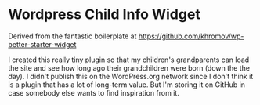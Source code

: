 # Wordpress Child Info Widget

Derived from the fantastic boilerplate at https://github.com/khromov/wp-better-starter-widget

I created this really tiny plugin so that my children's grandparents can load the site and see how long ago their grandchildren were born (down the the day). I didn't publish this on the WordPress.org network since I don't think it is a plugin that has a lot of long-term value. But I'm storing it on GitHub in case somebody else wants to find inspiration from it.
